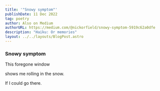 ```yaml
---
title: '"Snowy symptom"'
publishDate: 11 Dec 2022
tag: poetry
author: Also on Medium
authorURL: https://medium.com/@nickorfield/snowy-symptom-5919c62a0dfe
description: "Haiku: Or memories"
layout: ../../layouts/BlogPost.astro
---
```

### **Snowy symptom**

This foregone window

shows me rolling in the snow.

If I could go there.